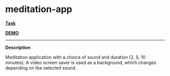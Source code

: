 # meditation-app

**[Task](https://github.com/rolling-scopes-school/tasks/blob/master/tasks/stage-0/projects.md#task-3-meditation-app-20)**

**[DEMO](https://leonidshatilo.github.io/meditation-app/)**

---

**Description**

Meditation application with a choice of sound and duration (2, 5, 10 minutes). A video screen saver is used as a background, which changes depending on the selected sound.
